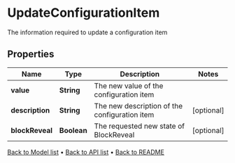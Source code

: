 

# UpdateConfigurationItem

The information required to update a configuration item

## Properties

| Name | Type | Description | Notes |
|------------ | ------------- | ------------- | -------------|
|**value** | **String** | The new value of the configuration item |  |
|**description** | **String** | The new description of the configuration item |  [optional] |
|**blockReveal** | **Boolean** | The requested new state of BlockReveal |  [optional] |



[Back to Model list](../README.md#documentation-for-models) &#8226; [Back to API list](../README.md#documentation-for-api-endpoints) &#8226; [Back to README](../README.md)



